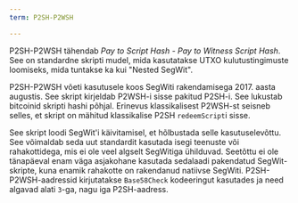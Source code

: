 ```yaml
---
term: P2SH-P2WSH

---
```

P2SH-P2WSH tähendab *Pay to Script Hash - Pay to Witness Script Hash*. See on standardne skripti mudel, mida kasutatakse UTXO kulutustingimuste loomiseks, mida tuntakse ka kui "Nested SegWit".

P2SH-P2WSH võeti kasutusele koos SegWiti rakendamisega 2017. aasta augustis. See skript kirjeldab P2WSH-i sisse pakitud P2SH-i. See lukustab bitcoinid skripti hashi põhjal. Erinevus klassikalisest P2WSH-st seisneb selles, et skript on mähitud klassikalise P2SH `redeemScript`i sisse.

See skript loodi SegWit'i käivitamisel, et hõlbustada selle kasutuselevõttu. See võimaldab seda uut standardit kasutada isegi teenuste või rahakottidega, mis ei ole veel algselt SegWitiga ühilduvad. Seetõttu ei ole tänapäeval enam väga asjakohane kasutada sedalaadi pakendatud SegWit-skripte, kuna enamik rahakotte on rakendanud natiivse SegWiti. P2SH-P2WSH-aadressid kirjutatakse `Base58Check` kodeeringut kasutades ja need algavad alati `3`-ga, nagu iga P2SH-aadress.